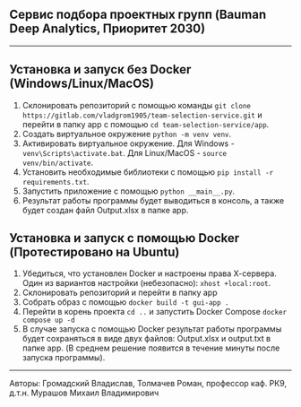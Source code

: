 Сервис подбора проектных групп (Bauman Deep Analytics, Приоритет 2030)
----------------------
----------------------

Установка и запуск без Docker (Windows/Linux/MacOS)
-----------------------------------------------------
1. Склонировать репозиторий с помощью команды `git clone https://gitlab.com/vladgrom1905/team-selection-service.git` и перейти в папку app с помощью `cd team-selection-service/app`.
2. Создать виртуальное окружение `python -m venv venv`.
3. Активировать виртуальное окружение. Для Windows - `venv\Scripts\activate.bat`. Для Linux/MacOS - `source venv/bin/activate`.
4. Установить необходимые библиотеки с помощью `pip install -r requirements.txt`.
5. Запустить приложение с помощью `python __main__.py`.
6. Результат работы программы будет выводиться в консоль, а также будет создан файл Output.xlsx в папке app.


Установка и запуск с помощью Docker (Протестировано на Ubuntu)
--------------------------------------------------------------
1. Убедиться, что установлен Docker и настроены права Х-сервера. Один из вариантов настройки (небезопасно): `xhost +local:root`.
2. Склонировать репозиторий и перейти в папку app
2. Собрать образ с помощью `docker build -t gui-app .`
4. Перейти в корень проекта `cd ..` и запустить Docker Compose `docker compose up -d`
5. В случае запуска с помощью Docker результат работы программы будет сохраняться в виде двух файлов: Output.xlsx и output.txt в папке app. (В среднем решение появится в течение минуты после запуска программы).
------------------------------------------------------------------------------
Авторы:
Громадский Владислав, Толмачев Роман, профессор каф. РК9, д.т.н. Мурашов Михаил Владимирович


 

